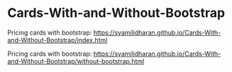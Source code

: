# Cards-With-and-Without-Bootstrap


Pricing cards with bootstrap:   https://syamilidharan.github.io/Cards-With-and-Without-Bootstrap/index.html

Pricing cards with bootstrap:   https://syamilidharan.github.io/Cards-With-and-Without-Bootstrap/without-bootstrap.html
